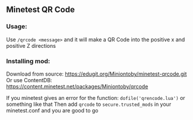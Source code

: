 ## Minetest QR Code

### Usage: 

Use `/qrcode <message>` and it will make a QR Code into the positive x and positive Z directions


### Installing mod:


Download from source: https://edugit.org/Miniontoby/minetest-qrcode.git 
Or use ContentDB: https://content.minetest.net/packages/Miniontoby/qrcode

If you minetest gives an error for the function: `dofile('qrencode.lua')` or something like that
Then add `qrcode` to `secure.trusted_mods` in your minetest.conf and you are good to go
